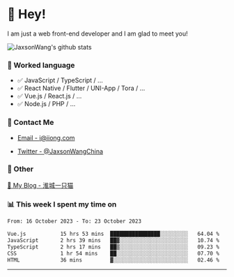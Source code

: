 # 👋 Hey!

I am just a web front-end developer and I am glad to meet you!

![JaxsonWang's github stats](https://github-readme-stats.vercel.app/api?username=JaxsonWang&&show_icons=true&&title_color=1abc9c&&icon_color=1abc9c)


### 📝 Worked language

- ✅ JavaScript / TypeScript / ...
- ✅ React Native / Flutter / UNI-App / Tora / ...
- ✅ Vue.js / React.js / ...
- ✅ Node.js / PHP / ...

### 📮 Contact Me

- [Email - i@iiong.com](mailto:i@iiong.com)

- [Twitter - @JaxsonWangChina](https://twitter.com/JaxsonWangChina)

### 🤪 Other

[📌 My Blog - 淮城一只猫](https://iiong.com)

### 📊 This week I spent my time on

<!--START_SECTION:waka-->

```txt
From: 16 October 2023 - To: 23 October 2023

Vue.js           15 hrs 53 mins  ████████████████░░░░░░░░░   64.04 %
JavaScript       2 hrs 39 mins   ██▓░░░░░░░░░░░░░░░░░░░░░░   10.74 %
TypeScript       2 hrs 17 mins   ██▒░░░░░░░░░░░░░░░░░░░░░░   09.23 %
CSS              1 hr 54 mins    ██░░░░░░░░░░░░░░░░░░░░░░░   07.70 %
HTML             36 mins         ▓░░░░░░░░░░░░░░░░░░░░░░░░   02.46 %
```

<!--END_SECTION:waka-->

---
